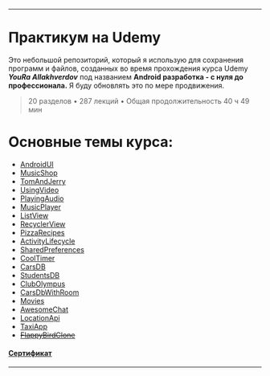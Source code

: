 ___
# Практикум на Udemy

Это небольшой репозиторий, который я использую для сохранения программ и файлов, созданных во время прохождения курса Udemy ***YouRa Allakhverdov*** под названием **Android разработка - с нуля до профессионала.** Я буду обновлять это по мере продвижения.

> 20 разделов • 287 лекций • Общая продолжительность 40 ч 49 мин

# Основные темы курса:
* [AndroidUI](https://github.com/zurbaevi/android-udemy-course/tree/main/androidui)
* [MusicShop](https://github.com/zurbaevi/android-udemy-course/tree/main/musicshop)
* [TomAndJerry](https://github.com/zurbaevi/android-udemy-course/tree/main/tomandjerry)
* [UsingVideo](https://github.com/zurbaevi/android-udemy-course/tree/main/usingvideo)
* [PlayingAudio](https://github.com/zurbaevi/android-udemy-course/tree/main/playingaudio)
* [MusicPlayer](https://github.com/zurbaevi/android-udemy-course/tree/main/musicplayer)
* [ListView](https://github.com/zurbaevi/android-udemy-course/tree/main/listview)
* [RecyclerView](https://github.com/zurbaevi/android-udemy-course/tree/main/recyclerview)
* [PizzaRecipes](https://github.com/zurbaevi/android-udemy-course/tree/main/pizzarecipes)
* [ActivityLifecycle](https://github.com/zurbaevi/android-udemy-course/tree/main/activitylifecycle)
* [SharedPreferences](https://github.com/zurbaevi/android-udemy-course/tree/main/sharedpreferences)
* [CoolTimer](https://github.com/zurbaevi/android-udemy-course/tree/main/cooltimer)
* [CarsDB](https://github.com/zurbaevi/android-udemy-course/tree/main/carsdb)
* [StudentsDB](https://github.com/zurbaevi/android-udemy-course/tree/main/studentsdb)
* [ClubOlympus](https://github.com/zurbaevi/android-udemy-course/tree/main/clubolympus)
* [CarsDbWithRoom](https://github.com/zurbaevi/android-udemy-course/tree/main/carsdbwithroom)
* [Movies](https://github.com/zurbaevi/android-udemy-course/tree/main/movies)
* [AwesomeChat](https://github.com/zurbaevi/android-udemy-course/tree/main/awesomechat)
* [LocationApi](https://github.com/zurbaevi/android-udemy-course/tree/main/locationapi)
* [TaxiApp](https://github.com/zurbaevi/android-udemy-course/tree/main/taxiapp) 
* ~~[FlappyBirdClone]()~~ 
#### [Сертификат](https://www.udemy.com/certificate/UC-a7eba325-9be3-41a9-8139-594e291fed0b/)
___
